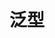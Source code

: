 # 泛型

<!-- // 函数调用时,不传递泛型的话,TS会自动推导
function fn2<T extends number>(n: T): T{
  return n;
}

fn2('123'); -->